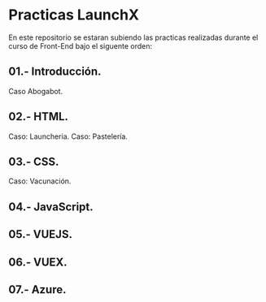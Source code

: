 # Practicas LaunchX

En este repositorio se estaran subiendo las practicas realizadas durante el curso de Front-End bajo el siguente orden:

## 01.- Introducción.

Caso Abogabot.

## 02.- HTML.

Caso: Launcheria.
Caso: Pastelería.

## 03.- CSS.

Caso: Vacunación.

## 04.- JavaScript.

## 05.- VUEJS.

## 06.- VUEX.

## 07.- Azure.
